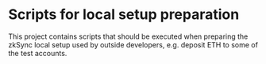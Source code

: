 # Scripts for local setup preparation

This project contains scripts that should be executed when preparing the zkSync local setup used by outside developers,
e.g. deposit ETH to some of the test accounts.
